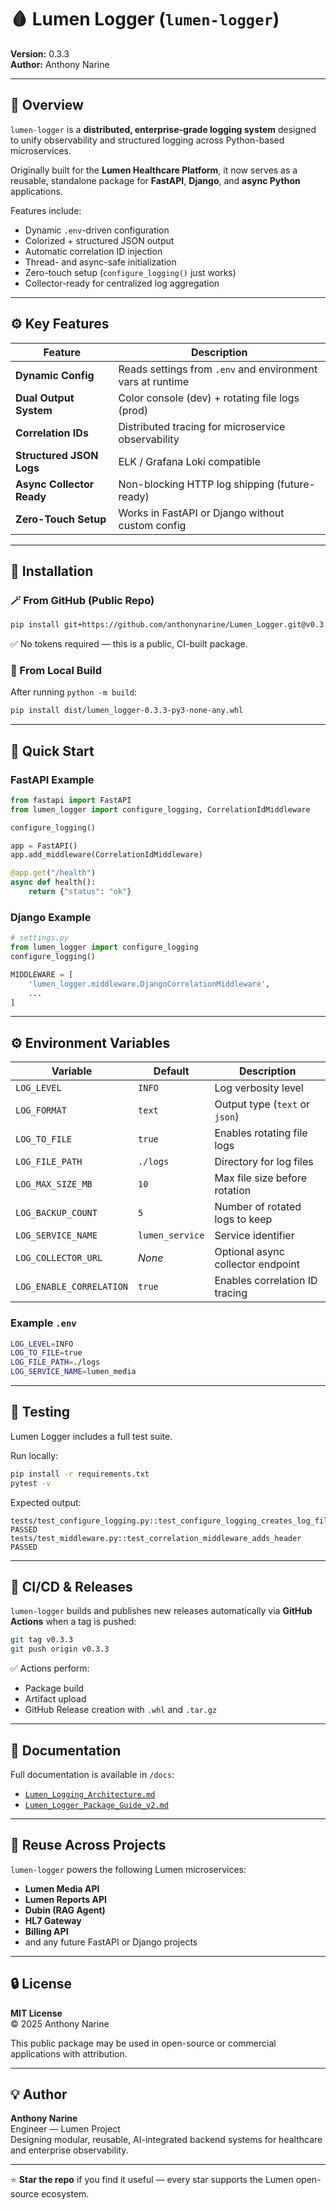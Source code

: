 # 🩸 Lumen Logger (`lumen-logger`)
**Version:** 0.3.3  
**Author:** Anthony Narine  

---

## 🧭 Overview  

`lumen-logger` is a **distributed, enterprise-grade logging system** designed to unify observability and structured logging across Python-based microservices.

Originally built for the **Lumen Healthcare Platform**, it now serves as a reusable, standalone package for **FastAPI**, **Django**, and **async Python** applications.

Features include:
- Dynamic `.env`-driven configuration  
- Colorized + structured JSON output  
- Automatic correlation ID injection  
- Thread- and async-safe initialization  
- Zero-touch setup (`configure_logging()` just works)  
- Collector-ready for centralized log aggregation  

---

## ⚙️ Key Features  

| Feature | Description |
|----------|--------------|
| **Dynamic Config** | Reads settings from `.env` and environment vars at runtime |
| **Dual Output System** | Color console (dev) + rotating file logs (prod) |
| **Correlation IDs** | Distributed tracing for microservice observability |
| **Structured JSON Logs** | ELK / Grafana Loki compatible |
| **Async Collector Ready** | Non-blocking HTTP log shipping (future-ready) |
| **Zero-Touch Setup** | Works in FastAPI or Django without custom config |

---

## 🧰 Installation  

### 🪄 From GitHub (Public Repo)
```bash
pip install git+https://github.com/anthonynarine/Lumen_Logger.git@v0.3.3
```

✅ No tokens required — this is a public, CI-built package.

### 🧱 From Local Build
After running `python -m build`:
```bash
pip install dist/lumen_logger-0.3.3-py3-none-any.whl
```

---

## 🚀 Quick Start  

### FastAPI Example
```python
from fastapi import FastAPI
from lumen_logger import configure_logging, CorrelationIdMiddleware

configure_logging()

app = FastAPI()
app.add_middleware(CorrelationIdMiddleware)

@app.get("/health")
async def health():
    return {"status": "ok"}
```

### Django Example
```python
# settings.py
from lumen_logger import configure_logging
configure_logging()

MIDDLEWARE = [
    'lumen_logger.middleware.DjangoCorrelationMiddleware',
    ...
]
```

---

## ⚙️ Environment Variables  

| Variable | Default | Description |
|-----------|----------|--------------|
| `LOG_LEVEL` | `INFO` | Log verbosity level |
| `LOG_FORMAT` | `text` | Output type (`text` or `json`) |
| `LOG_TO_FILE` | `true` | Enables rotating file logs |
| `LOG_FILE_PATH` | `./logs` | Directory for log files |
| `LOG_MAX_SIZE_MB` | `10` | Max file size before rotation |
| `LOG_BACKUP_COUNT` | `5` | Number of rotated logs to keep |
| `LOG_SERVICE_NAME` | `lumen_service` | Service identifier |
| `LOG_COLLECTOR_URL` | *None* | Optional async collector endpoint |
| `LOG_ENABLE_CORRELATION` | `true` | Enables correlation ID tracing |

### Example `.env`
```bash
LOG_LEVEL=INFO
LOG_TO_FILE=true
LOG_FILE_PATH=./logs
LOG_SERVICE_NAME=lumen_media
```

---

## 🧪 Testing

Lumen Logger includes a full test suite.

Run locally:
```bash
pip install -r requirements.txt
pytest -v
```

Expected output:
```
tests/test_configure_logging.py::test_configure_logging_creates_log_file PASSED
tests/test_middleware.py::test_correlation_middleware_adds_header PASSED
```

---

## 🔁 CI/CD & Releases  

`lumen-logger` builds and publishes new releases automatically via **GitHub Actions** when a tag is pushed:

```bash
git tag v0.3.3
git push origin v0.3.3
```

✅ Actions perform:
- Package build  
- Artifact upload  
- GitHub Release creation with `.whl` and `.tar.gz`

---

## 📘 Documentation  

Full documentation is available in `/docs`:

- [`Lumen_Logging_Architecture.md`](docs/Lumen_Logging_Architecture.md)
- [`Lumen_Logger_Package_Guide_v2.md`](docs/Lumen_Logger_Package_Guide_v2.md)

---

## 🧩 Reuse Across Projects  

`lumen-logger` powers the following Lumen microservices:
- **Lumen Media API**
- **Lumen Reports API**
- **Dubin (RAG Agent)**
- **HL7 Gateway**
- **Billing API**
- and any future FastAPI or Django projects

---

## 🔒 License  

**MIT License**  
© 2025 Anthony Narine  

This public package may be used in open-source or commercial applications with attribution.

---

## 💡 Author  

**Anthony Narine**  
Engineer — Lumen Project  
Designing modular, reusable, AI-integrated backend systems for healthcare and enterprise observability.

---

⭐ **Star the repo** if you find it useful — every star supports the Lumen open-source ecosystem.
